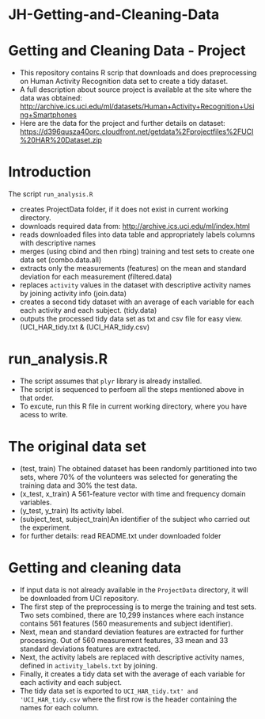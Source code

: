 JH-Getting-and-Cleaning-Data
============================

# Getting and Cleaning Data - Project

- This repository contains R scrip that downloads and does preprocessing on Human Activity Recognition data set to create a tidy dataset. 
- A full description about source project is available at the site where the data was obtained: http://archive.ics.uci.edu/ml/datasets/Human+Activity+Recognition+Using+Smartphones 
- Here are the data for the project and further details on dataset: https://d396qusza40orc.cloudfront.net/getdata%2Fprojectfiles%2FUCI%20HAR%20Dataset.zip 

# Introduction

The script `run_analysis.R`
- creates ProjectData folder, if it does not exist in current working directory.
- downloads required data from: http://archive.ics.uci.edu/ml/index.html
- reads downloaded files into data table and appropriately labels columns with descriptive names
- merges (using cbind and then rbing) training and test sets to create one data set (combo.data.all) 
- extracts only the measurements (features) on the mean and standard deviation for each measurement (filtered.data) 
- replaces `activity` values in the dataset with descriptive activity names by joining activity info (join.data) 
- creates a second tidy dataset with an average of each variable for each each activity and each subject. (tidy.data) 
- outputs the processed tidy data set as txt and csv file for easy view.(UCI_HAR_tidy.txt & (UCI_HAR_tidy.csv)
  
# run_analysis.R

- The script assumes that `plyr` library is already installed.
- The script is sequenced to perfoem all the steps mentioned above in that order. 
- To excute, run this R file in current working directory, where you have acess to write. 

# The original data set

- (test, train) The obtained dataset has been randomly partitioned into two sets, where 70% of the volunteers was selected for generating the training data and 30% the test data.
- (x_test, x_train) A 561-feature vector with time and frequency domain variables. 
- (y_test, y_train) Its activity label. 
- (subject_test, subject_train)An identifier of the subject who carried out the experiment.
- for further details: read README.txt under downloaded folder


# Getting and cleaning data

- If input data is not already available in the `ProjectData` directory, it will be downloaded from UCI repository.
- The first step of the preprocessing is to merge the training and test sets. Two sets combined, there are 10,299 instances where each instance contains 561 features (560 measurements and subject identifier).
- Next, mean and standard deviation features are extracted for further processing. Out of 560 measurement features, 33 mean and 33 standard deviations features are extracted.
- Next, the activity labels are replaced with descriptive activity names, defined in `activity_labels.txt` by joining.
- Finally, it creates a tidy data set with the average of each variable for each activity and each subject.
- The tidy data set is exported to `UCI_HAR_tidy.txt' and 'UCI_HAR_tidy.csv` where the first row is the header containing the names for each column.

